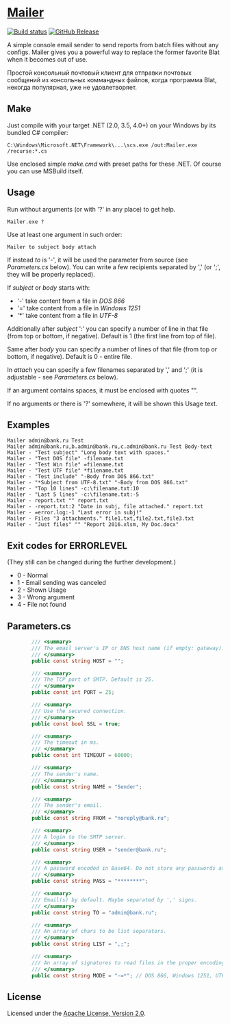 # [Mailer]

[![Build status]][appveyor]
[![GitHub Release]][releases]

A simple console email sender to send reports from batch files without 
any configs. Mailer gives you a powerful way to replace the former favorite 
Blat when it becomes out of use.

Простой консольный почтовый клиент для отправки почтовых сообщений из 
консольных коммандных файлов, когда программа Blat, некогда популярная, 
уже не удовлетворяет.

## Make

Just compile with your target .NET (2.0, 3.5, 4.0+) on your Windows by 
its bundled C# compiler:

    C:\Windows\Microsoft.NET\Framework\...\scs.exe /out:Mailer.exe /recurse:*.cs

Use enclosed simple *make.cmd* with preset paths for these .NET.
Of course you can use MSBuild itself.

## Usage

Run without arguments (or with '?' in any place) to get help.

    Mailer.exe ?

Use at least one argument in such order:

    Mailer to subject body attach

If instead *to* is '-', it will be used the parameter from source 
(see *Parameters.cs* below). You can write a few recipients separated 
by ',' (or ';', they will be properly replaced).

If *subject* or *body* starts with:

  * '-' take content from a file in *DOS 866*
  * '=' take content from a file in *Windows 1251*
  * '\*' take content from a file in *UTF-8*

Additionally after *subject* ':' you can specify a number of line in that 
file (from top or bottom, if negative). Default is 1 (the first line from 
top of file).

Same after *body* you can specify a number of lines of that file (from top 
or bottom, if negative). Default is 0 - entire file.

In *attach* you can specify a few filenames separated by ',' and ';' 
(it is adjustable - see *Parameters.cs* below).

If an argument contains spaces, it must be enclosed with quotes "".

If no arguments or there is '?' somewhere, it will be shown this Usage text.

## Examples

    Mailer admin@bank.ru Test
    Mailer admin@bank.ru,b.admin@bank.ru,c.admin@bank.ru Test Body-text
    Mailer - "Test subject" "Long body text with spaces."
    Mailer - "Test DOS file" -filename.txt
    Mailer - "Test Win file" =filename.txt
    Mailer - "Test UTF file" *filename.txt
    Mailer - "Test include" "-Body from DOS 866.txt"
    Mailer - "*Subject from UTF-8.txt" "-Body from DOS 866.txt"
    Mailer - "Top 10 lines" -c:\filename.txt:10
    Mailer - "Last 5 lines" -c:\filename.txt:-5
    Mailer - report.txt "" report.txt
    Mailer - -report.txt:2 "Date in subj, file attached." report.txt
    Mailer - =error.log:-1 "Last error in subj!"
    Mailer - Files "3 attachments." file1.txt,file2.txt,file3.txt
    Mailer - "Just files" "" "Report 2016.xlsm, My Doc.docx"

## Exit codes for ERRORLEVEL

(They still can be changed during the further development.)

  * 0 - Normal
  * 1 - Email sending was canceled
  * 2 - Shown Usage
  * 3 - Wrong argument
  * 4 - File not found

## Parameters.cs

```cs
        /// <summary>
        /// The email server's IP or DNS host name (if empty: gateway).
        /// </summary>
        public const string HOST = "";

        /// <summary>
        /// The TCP port of SMTP. Default is 25.
        /// </summary>
        public const int PORT = 25;

        /// <summary>
        /// Use the secured connection.
        /// </summary>
        public const bool SSL = true;

        /// <summary>
        /// The timeout in ms.
        /// </summary>
        public const int TIMEOUT = 60000;

        /// <summary>
        /// The sender's name.
        /// </summary>
        public const string NAME = "Sender";

        /// <summary>
        /// The sender's email.
        /// </summary>
        public const string FROM = "noreply@bank.ru";

        /// <summary>
        /// A login to the SMTP server.
        /// </summary>
        public const string USER = "sender@bank.ru";

        /// <summary>
        /// A password encoded in Base64. Do not store any passwords as a plain text!
        /// </summary>
        public const string PASS = "********";

        /// <summary>
        /// Email(s) by default. Maybe separated by ',' signs.
        /// </summary>
        public const string TO = "admin@bank.ru";

        /// <summary>
        /// An array of chars to be list separators.
        /// </summary>
        public const string LIST = ",;";

        /// <summary>
        /// An array of signatures to read files in the proper encoding: -DOS 866 (0), =Windows 1251 (1), *UTF8 (2).
        /// </summary>
        public const string MODE = "-=*"; // DOS 866, Windows 1251, UTF8
```

## License

Licensed under the [Apache License, Version 2.0].

[Mailer]: https://diev.github.io/Mailer/
[Apache License, Version 2.0]: LICENSE

[appveyor]: https://ci.appveyor.com/project/diev/mailer/branch/master
[releases]: https://github.com/diev/Mailer/releases/latest

[Build status]: https://ci.appveyor.com/api/projects/status/ukoqyhda8b706p02/branch/master?svg=true
[GitHub Release]: https://img.shields.io/github/release/diev/Mailer.svg

